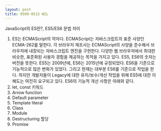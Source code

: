 ```yaml
---
layout: post
title: 0509-0515 WIL
---
```


JavaScript의 ES란?, ES5/ES6 문법 차이
1. ES는 ECMAScript의 약자다.
ECMAScript는 자바스크립트의 표준 사양인 ECMA-262를 말한다. 각 브라우저 제조사는 ECMAScript의 사양을 준수해서 브라우저에 내장되는 자바스크립트 엔진을 구현한다. 다양한 웹 브라우저에서 최대한 비슷한, 표준화된 사용자 경험을 제공하는 목적을 가지고 있다.
ES5, ES6의 숫자는 버전을 뜻한다. ES5는 2009년에, ES6는 2015년에 규정되었다.
ES6을 기준으로 기능적으로 많은 변화가 있었다. 그리고 현재는 대부분 ES6를 기준으로 작업을 한다. 하지만 개발자들이 Legacy에 대한 유지/보수/개선 작업을 위해 ES5에 대한 이해도는 여전히 요구되고 있다. 
ES6의 기능적 개선 사항은 아래와 같다. 
1. let, const 키워드
2. Arrow function
3. Default parameter
4. Template literal
5. Class
6. Module
7. Destructuring 할당
8. Promise